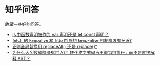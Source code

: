 # 知乎问答

收藏一些好的回答。

- [js 中函数声明被作为 var 声明还是 let const 声明？](https://www.zhihu.com/question/479537603/answer/2540391427)
- [fetch 的 keepalive 和 http 自身的 keep-alive 机制有没有关系?](https://www.zhihu.com/question/540397795/answer/2550485344)
- [正则全局替换用 replaceAll() 还是 replace()?](https://www.zhihu.com/question/540401691/answer/2566292841)
- [为什么大多数解释器都将 AST 转化成字节码再用虚拟机执行，而不是直接解释 AST？](https://www.zhihu.com/question/29126804/answer/43274994)
